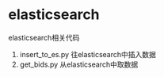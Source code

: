 # elasticsearch

elasticsearch相关代码
1. insert_to_es.py 往elasticsearch中插入数据
2. get_bids.py 从elasticsearch中取数据
